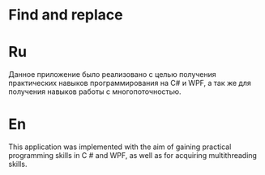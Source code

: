 # Find and replace
# Ru
Данное приложение было реализовано с целью получения практических навыков программирования на C# и WPF, а так же для получения навыков работы с многопоточностью.
# En
This application was implemented with the aim of gaining practical programming skills in C # and WPF, as well as for acquiring multithreading skills.
